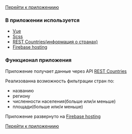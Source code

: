 <a href="https://vue-countries-info.web.app/">Перейти к приложениию</a>

<h3>В приложении используется</h3>
<ul>
  <li><a href="https://ru.reactjs.org/">Vue</a></li>
  <li><a href="https://www.npmjs.com/package/node-sass">Scss</a></li>
  <li><a href="https://restcountries.eu/">REST Countries(информация о странах)</a></li>
  <li><a href="https://firebase.google.com/products/hosting">Firebase hosting</a></li>
</ul>

<h3>Функционал приложения</h3>
<p>Приложение получает данные через API <a href="https://restcountries.eu/">REST Countries</a></p>
<p>Реализованна возможность фильтрации стран по:</p>
<ul>
  <li>названию</li>
  <li>региону</li>
  <li>численности населения(больше или/и меньше)</li>
  <li>площади(больше или/и меньше)</li>
</ul>
<p>Приложение развернуто на <a href="https://firebase.google.com/products/hosting">Firebase hosting</a></p>

<a href="https://vue-countries-info.web.app/">Перейти к приложениию</a>
